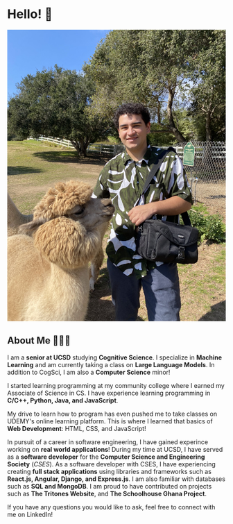 # Hello! 🦭

![Me!](./assets/alpaca.jpg)

<!--
**nickcamp13/nickcamp13** is a ✨ _special_ ✨ repository because its `README.md` (this file) appears on your GitHub profile.

Here are some ideas to get you started:

- 🔭 I’m currently working on ...
- 🌱 I’m currently learning ...
- 👯 I’m looking to collaborate on ...
- 🤔 I’m looking for help with ...
- 💬 Ask me about ...
- 📫 How to reach me: ...
- 😄 Pronouns: ...
- ⚡ Fun fact: ...
-->

## About Me 🙇🏻‍♂️

I am a **senior at UCSD** studying **Cognitive Science**. I specialize in **Machine Learning** and am currently taking a class on **Large Language Models**. In addition to CogSci, I am also a **Computer Science** minor!

I started learning programming at my community college where I earned my Associate of Science in CS. I have experience learning programming in **C/C++, Python, Java, and JavaScript**. 

My drive to learn how to program has even pushed me to take classes on UDEMY's online learning platform. This is where I learned that basics of **Web Development**: HTML, CSS, and JavaScript!

In pursuit of a career in software engineering, I have gained experince working on **real world applications**! During my time at UCSD, I have served as a **software developer** for the **Computer Science and Engineering Society** (*CSES*). As a software developer with CSES, I have experiencing creating **full stack applications** using libraries and frameworks such as **React.js, Angular, Django, and Express.js**. I am also familiar with databases such as **SQL and MongoDB**. I am proud to have contributed on projects such as **The Tritones Website**, and **The Schoolhouse Ghana Project**. 

If you have any questions you would like to ask, feel free to connect with me on LinkedIn!